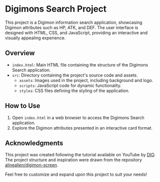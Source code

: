 # Digimons Search Project

This project is a Digimon information search application, showcasing Digimon attributes such as HP, ATK, and DEF. The user interface is designed with HTML, CSS, and JavaScript, providing an interactive and visually appealing experience.

## Overview

- `index.html`: Main HTML file containing the structure of the Digimons Search application.
- `src`: Directory containing the project's source code and assets.
  - `assets`: Images used in the project, including background and logo.
  - `scripts`: JavaScript code for dynamic functionality.
  - `styles`: CSS files defining the styling of the application.

## How to Use

1. Open `index.html` in a web browser to access the Digimons Search application.
2. Explore the Digimon attributes presented in an interactive card format.

## Acknowledgments

This project was created following the tutorial available on YouTube by [DIO](https://www.youtube.com/watch?v=wX8lGb5yH3s&list=WL&index=4&ab_channel=DIO). The project structure and inspiration were drawn from the repository [alinealien/digimon-screen](https://github.com/alinealien/digimon-screen/).

Feel free to customize and expand upon this project to suit your needs!